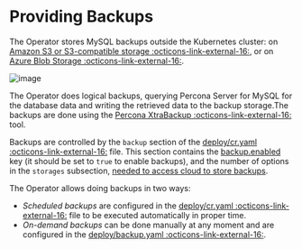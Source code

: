 # Providing Backups

The Operator stores MySQL backups outside the Kubernetes cluster: on 
[Amazon S3 or S3-compatible storage :octicons-link-external-16:](https://en.wikipedia.org/wiki/Amazon_S3#S3_API_and_competing_services),
or on [Azure Blob Storage :octicons-link-external-16:](https://azure.microsoft.com/en-us/services/storage/blobs/).

![image](assets/images/backup-s3.svg)

The Operator does logical backups, querying Percona Server for MySQL for the
database data and writing the retrieved data to the backup storage.The backups
are done using the [Percona XtraBackup :octicons-link-external-16:](https://docs.percona.com/percona-xtrabackup/latest/) tool.

Backups are controlled by the `backup` section of the
[deploy/cr.yaml :octicons-link-external-16:](https://github.com/percona/percona-server-mysql-operator/blob/main/deploy/cr.yaml)
file. This section contains the [backup.enabled](operator.md#backupenabled) key
(it should be set to `true` to enable backups), and the number of options in the
`storages` subsection, [needed to access cloud to store backups](backups-storage.md).

The Operator allows doing backups in two ways:

* *Scheduled backups* are configured in the
    [deploy/cr.yaml :octicons-link-external-16:](https://github.com/percona/percona-server-mysql-operator/blob/main/deploy/cr.yaml)
    file to be executed automatically in proper time.
* *On-demand backups* can be done manually at any moment and are configured in
    the [deploy/backup.yaml :octicons-link-external-16:](https://github.com/percona/percona-server-mysql-operator/blob/main/deploy/backup/backup.yaml).
